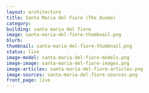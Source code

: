 ```yaml
---
layout: architecture
title: Santa Maria del Fiore (The Duomo)
category: 
building: santa maria del fiore
image: santa-maria-del-fiore-thumbnail.png
blurb: 
thumbnail: santa-maria-del-fiore-thumbnail.png
status: live
image-model: santa-maria-del-fiore-models.png
image-image: santa-maria-del-fiore-images.png
image-articles: santa-maria-del-fiore-articles.png
image-sources: santa-maria-del-fiore-sources.png
front_page: live
---
```

